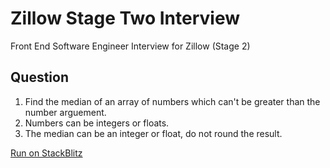 # Zillow Stage Two Interview

Front End Software Engineer Interview for Zillow (Stage 2)

## Question

1. Find the median of an array of numbers which can't be greater than the number arguement.
2. Numbers can be integers or floats.
3. The median can be an integer or float, do not round the result.

[Run on StackBlitz](https://stackblitz.com/edit/zillow-stage-two)
